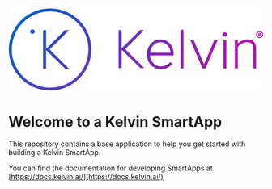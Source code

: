 ![alt text](logo.png)

# Welcome to a Kelvin SmartApp
This repository contains a base application to help you get started with building a Kelvin SmartApp.

You can find the documentation for developing SmartApps at [https://docs.kelvin.ai/](https://docs.kelvin.ai/)